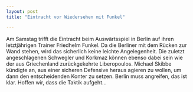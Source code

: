 ```yaml
---
layout: post
title: "Eintracht vor Wiedersehen mit Funkel"

---
```


Am Samstag trifft die Eintracht beim Auswärtsspiel in Berlin auf ihren letztjährigen Trainer Friedhelm Funkel. Da die Berliner mit dem Rücken zur Wand stehen, wird das sicherlich keine leichte Angelegenheit. Die zuletzt angeschlagenen Schwegler und Korkmaz können ebenso dabei sein wie der aus Griechenland zurückgekehrte Liberopoulos. Michael Skibbe kündigte an, aus einer sicheren Defensive heraus agieren zu wollen, um dann den entscheidenden Konter zu setzen. Berlin muss angreifen, das ist klar. Hoffen wir, dass die Taktik aufgeht...


